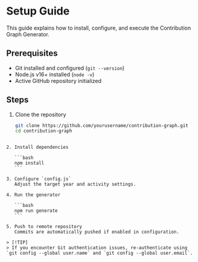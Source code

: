 # Setup Guide

This guide explains how to install, configure, and execute the Contribution Graph Generator.

## Prerequisites

- Git installed and configured (`git --version`)
- Node.js v16+ installed (`node -v`)
- Active GitHub repository initialized

## Steps

1. Clone the repository  
   ```bash
   git clone https://github.com/yourusername/contribution-graph.git
   cd contribution-graph
````

2. Install dependencies

   ```bash
   npm install
   ```

3. Configure `config.js`
   Adjust the target year and activity settings.

4. Run the generator

   ```bash
   npm run generate
   ```

5. Push to remote repository
   Commits are automatically pushed if enabled in configuration.

> [!TIP]
> If you encounter Git authentication issues, re-authenticate using `git config --global user.name` and `git config --global user.email`.